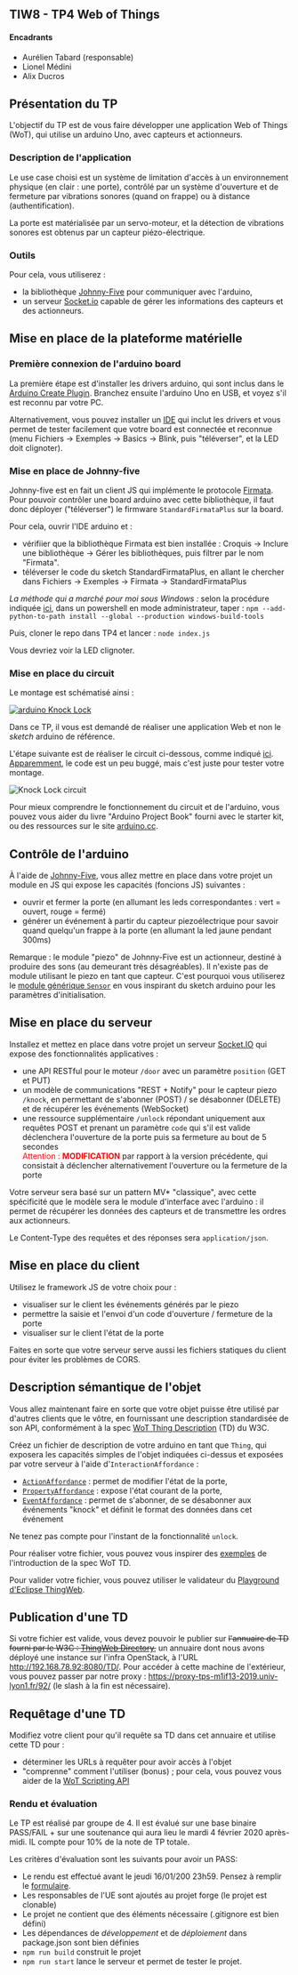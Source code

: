 ## TIW8 - TP4 Web of Things

#### Encadrants
- Aurélien Tabard (responsable)
- Lionel Médini
- Alix Ducros

## Présentation du TP

L'objectif du TP est de vous faire développer une application Web of Things (WoT), qui utilise un arduino Uno, avec capteurs et actionneurs.

### Description de l'application

Le use case choisi est un système de limitation d'accès à un environnement physique (en clair : une porte), contrôlé par un système d'ouverture et de fermeture par vibrations sonores (quand on frappe) ou à distance (authentification).

La porte est matérialisée par un servo-moteur, et la détection de vibrations sonores est obtenus par un capteur piézo-électrique.

### Outils

Pour cela, vous utiliserez :
- la bibliothèque [Johnny-Five](http://johnny-five.io/) pour communiquer avec l'arduino, 
- un serveur [Socket.io](https://socket.io/) capable de gérer les informations des capteurs et des actionneurs.

## Mise en place de la plateforme matérielle

### Première connexion de l'arduino board

La première étape est d'installer les drivers arduino, qui sont inclus dans le [Arduino Create Plugin](https://create.arduino.cc/getting-started/plugin/welcome). Branchez ensuite l'arduino Uno en USB, et voyez s'il est reconnu par votre PC.

Alternativement, vous pouvez installer un [IDE](https://www.arduino.cc/en/Main/Software) qui inclut les drivers et vous permet de tester facilement que votre board est connectée et reconnue (menu Fichiers -> Exemples -> Basics -> Blink, puis "téléverser", et la LED doit clignoter).

### Mise en place de Johnny-five

Johnny-five est en fait un client JS qui implémente le protocole [Firmata](https://github.com/firmata/protocol). Pour pouvoir contrôler une board arduino avec cette bibliothèque, il faut donc déployer ("téléverser") le firmware `StandardFirmataPlus` sur la board.

Pour cela, ouvrir l'IDE arduino et :
  - vérifiier que la bibliothèque Firmata est bien installée : Croquis -> Inclure une bibliothèque -> Gérer les bibliothèques, puis filtrer par le nom "Firmata".
  - téléverser le code du sketch StandardFirmataPlus, en allant le chercher dans Fichiers -> Exemples -> Firmata -> StandardFirmataPlus

*La méthode qui a marché pour moi sous Windows :* selon la procédure indiquée [ici](https://github.com/rwaldron/johnny-five/wiki/Getting-Started), dans un powershell en mode administrateur, taper : `npm --add-python-to-path install --global --production windows-build-tools`

Puis, cloner le repo dans TP4 et lancer : `node index.js`

Vous devriez voir la LED clignoter.

### Mise en place du circuit

Le montage est schématisé ainsi :

[![arduino Knock Lock](https://img.youtube.com/vi/VgFw7bc3fa8/0.jpg)](https://www.youtube.com/watch?v=VgFw7bc3fa8)

Dans ce TP, il vous est demandé de réaliser une application Web et non le _sketch_ arduino de référence.

L'étape suivante est de réaliser le circuit ci-dessous, comme indiqué [ici](https://programminginarduino.wordpress.com/2016/03/06/project-13/). [Apparemment](https://forum.arduino.cc/index.php?topic=175831.msg1383787#msg1383787), le code est un peu buggé, mais c'est juste pour tester votre montage.

<img alt="Knock Lock circuit" src="https://programminginarduino.files.wordpress.com/2016/03/knock-lock-disec3b1o-de-protoboard.jpg" style="max-width: 600px">

Pour mieux comprendre le fonctionnement du circuit et de l'arduino, vous pouvez vous aider du livre "Arduino Project Book" fourni avec le starter kit, ou des ressources sur le site [arduino.cc](https://www.arduino.cc/).

## Contrôle de l'arduino

&Agrave; l'aide de [Johnny-Five](http://johnny-five.io/), vous allez mettre en place dans votre projet un module en JS qui expose les capacités (foncions JS) suivantes :
- ouvrir et fermer la porte (en allumant les leds correspondantes : vert = ouvert, rouge = fermé)
- générer un événement à partir du capteur piezoélectrique pour savoir quand quelqu'un frappe à la porte (en allumant la led jaune pendant 300ms)

Remarque : le module "piezo" de Johnny-Five est un actionneur, destiné à produire des sons (au demeurant très désagréables). Il n'existe pas de module utilisant le piezo en tant que capteur. C'est pourquoi vous utiliserez le [module générique `Sensor`](http://johnny-five.io/api/sensor/) en vous inspirant du sketch arduino pour les paramètres d'initialisation.

## Mise en place du serveur

Installez et mettez en place dans votre projet un serveur [Socket.IO](https://socket.io/) qui expose des fonctionnalités applicatives :
- une API RESTful pour le moteur `/door` avec un paramètre `position` (GET et PUT)
- un modèle de communications "REST + Notify" pour le capteur piezo `/knock`, en permettant de s'abonner (POST) / se désabonner (DELETE) et de récupérer les événements (WebSocket)
- une ressource supplémentaire `/unlock` répondant uniquement aux requêtes POST et prenant un paramètre `code` qui s'il est valide déclenchera l'ouverture de la porte puis sa fermeture au bout de 5 secondes<br>
  <span style="color: red">Attention : **MODIFICATION**</span> par rapport à la version précédente, qui consistait à déclencher alternativement l'ouverture ou la fermeture de la porte

Votre serveur sera basé sur un pattern MV* "classique", avec cette spécificité que le modèle sera le module d'interface avec l'arduino : il permet de récupérer les données des capteurs et de transmettre les ordres aux actionneurs.

Le Content-Type des requêtes et des réponses sera `application/json`.

## Mise en place du client

Utilisez le framework JS de votre choix pour :
- visualiser sur le client les événements générés par le piezo
- permettre la saisie et l'envoi d'un code d'ouverture / fermeture de la porte
- visualiser sur le client l'état de la porte

Faites en sorte que votre serveur serve aussi les fichiers statiques du client pour éviter les problèmes de CORS.

## Description sémantique de l'objet

Vous allez maintenant faire en sorte que votre objet puisse être utilisé par d'autres clients que le vôtre, en fournissant une description standardisée de son API, conformément à la spec [WoT Thing Description](https://www.w3.org/TR/wot-thing-description/) (TD) du W3C.

Créez un fichier de description de votre arduino en tant que `Thing`, qui exposera les capacités simples de l'objet indiquées ci-dessus et exposées par votre serveur à l'aide d'`InteractionAffordance` :
- [`ActionAffordance`](https://www.w3.org/TR/wot-thing-description/#actionaffordance) : permet de modifier l'état de la porte,
- [`PropertyAffordance`](https://www.w3.org/TR/wot-thing-description/#propertyaffordance) : expose l'état courant de la porte,
- [`EventAffordance`](https://www.w3.org/TR/wot-thing-description/#eventaffordance) : permet de s'abonner, de se désabonner aux événements "knock" et définit le format des données dans cet événement

Ne tenez pas compte pour l'instant de la fonctionnalité `unlock`.

Pour réaliser votre fichier, vous pouvez vous inspirer des [exemples](https://www.w3.org/TR/wot-thing-description/#introduction) de l'introduction de la spec WoT TD.

Pour valider votre fichier, vous pouvez utiliser le validateur du [Playground d'Eclipse ThingWeb](http://plugfest.thingweb.io/playground/).

## Publication d'une TD

Si votre fichier est valide, vous devez pouvoir le publier sur ~~l'annuaire de TD fourni par le W3C : [ThingWeb Directory](https://github.com/thingweb/thingweb-directory/),~~ un annuaire dont nous avons déployé une instance sur l'infra OpenStack, à l'URL http://192.168.78.92:8080/TD/. Pour accéder à cette machine de l'extérieur, vous pouvez passer par notre proxy : https://proxy-tps-m1if13-2019.univ-lyon1.fr/92/ (le slash à la fin est nécessaire).

## Requêtage d'une TD

Modifiez votre client pour qu'il requête sa TD dans cet annuaire et utilise cette TD pour :
- déterminer les URLs à requêter pour avoir accès à l'objet
- "comprenne" comment l'utiliser (bonus) ; pour cela, vous pouvez vous aider de la [WoT Scripting API](https://www.w3.org/TR/wot-scripting-api/)

### Rendu et évaluation

Le TP est réalisé par groupe de 4. Il est évalué sur une base binaire PASS/FAIL + sur une soutenance qui aura lieu le mardi 4 février 2020 après-midi. IL compte pour 10% de la note de TP totale.

Les critères d'évaluation sont les suivants pour avoir un PASS:

- Le rendu est effectué avant le jeudi 16/01/200 23h59. Pensez à remplir le <a href="https://airtable.com/shr65AEGKsjsQ9r94">formulaire</a>.
- Les responsables de l'UE sont ajoutés au projet forge (le projet est clonable)
- Le projet ne contient que des éléments nécessaire (.gitignore est bien défini)
- Les dépendances de *développement* et de *déploiement* dans package.json sont bien définies
- `npm run build` construit le projet
- `npm run start` lance le serveur et permet de tester le projet.
